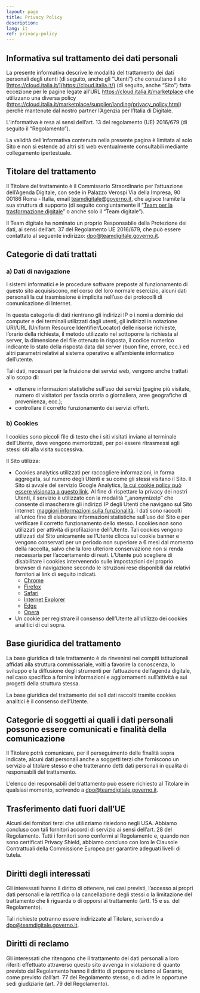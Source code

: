 ```yaml
---
layout: page
title: Privacy Policy
description:
lang: it
ref: privacy-policy
---
```


## **Informativa sul trattamento dei dati personali**

La presente informativa descrive le modalità del trattamento dei dati personali
degli utenti (di seguito, anche gli “Utenti”) che consultano il sito
[https://cloud.italia.it/](https://cloud.italia.it/) (di seguito, anche
“Sito”) fatta eccezione per le pagine legate all’URL https://cloud.italia.it/marketplace
che utilizzano una diversa policy (https://cloud.italia.it/marketplace/supplier/landing/privacy_policy.html)
perchè mantenute dal nostro partner l’Agenzia per l’Italia di Digitale.

L’informativa è resa ai sensi dell’art. 13 del regolamento (UE) 2016/679 (di
seguito il “Regolamento”).

La validità dell’informativa contenuta nella presente pagina è limitata al solo
Sito e non si estende ad altri siti web eventualmente consultabili mediante
collegamento ipertestuale.


## **Titolare del trattamento**

Il Titolare del trattamento è il Commissario Straordinario per l’attuazione
dell’Agenda Digitale, con sede in Palazzo Verospi Via della Impresa, 90 00186
Roma - Italia, email teamdigitale@governo.it, che agisce tramite la sua
struttura di supporto (di seguito congiuntamente il “[Team per la
trasformazione digitale](https://teamdigitale.governo.it/)” o anche solo il
“Team digitale”).

Il Team digitale ha nominato un proprio Responsabile della Protezione dei dati,
ai sensi dell’art. 37 del Regolamento UE 2016/679, che può essere contattato al
seguente indirizzo:
[dpo@teamdigitale.governo.it](mailto:dpo@teamdigitale.governo.it).


## **Categorie di dati trattati**


### **a) Dati di navigazione**

I sistemi informatici e le procedure software preposte al funzionamento di
questo sito acquisiscono, nel corso del loro normale esercizio, alcuni dati
personali la cui trasmissione è implicita nell’uso dei protocolli di
comunicazione di Internet.

In questa categoria di dati rientrano gli indirizzi IP o i nomi a dominio dei
computer e dei terminali utilizzati dagli utenti, gli indirizzi in notazione
URI/URL (Uniform Resource Identifier/Locator) delle risorse richieste, l’orario
della richiesta, il metodo utilizzato nel sottoporre la richiesta al server, la
dimensione del file ottenuto in risposta, il codice numerico indicante lo stato
della risposta data dal server (buon fine, errore, ecc.) ed altri parametri
relativi al sistema operativo e all’ambiente informatico dell’utente.

Tali dati, necessari per la fruizione dei servizi web, vengono anche trattati
allo scopo di:



*   ottenere informazioni statistiche sull’uso dei servizi (pagine più
    visitate, numero di visitatori per fascia oraria o giornaliera, aree
    geografiche di provenienza, ecc.);
*   controllare il corretto funzionamento dei servizi offerti.

### **b) Cookies**

I cookies sono piccoli file di testo che i siti visitati inviano al terminale
dell’Utente, dove vengono memorizzati, per poi essere ritrasmessi agli stessi
siti alla visita successiva.

Il Sito utilizza:

*   Cookies analytics utilizzati per raccogliere informazioni, in forma
    aggregata, sul numero degli Utenti e su come gli stessi visitano il Sito.
    Il Sito si avvale del servizio Google Analytics, [la cui cookie policy può
    essere visionata a questo
    link](https://developers.google.com/analytics/devguides/collection/analyticsjs/cookie-usage).
    Al fine di rispettare la privacy dei nostri Utenti, il servizio è
    utilizzato con la modalità “_anonymizeIp” che consente di mascherare gli
    indirizzi IP degli Utenti che navigano sul Sito internet: [maggiori
    informazioni sulla
    funzionalità](https://support.google.com/analytics/answer/2763052?hl=it). I
    dati sono raccolti all’unico fine di elaborare informazioni statistiche
    sull’uso del Sito e per verificare il corretto funzionamento dello stesso.
    I cookies non sono utilizzati per attività di profilazione dell’Utente.
    Tali cookies vengono utilizzati dal Sito unicamente se l’Utente clicca sul
    cookie banner e vengono conservati per un periodo non superiore a 6 mesi
    dal momento della raccolta, salvo che la loro ulteriore conservazione non
    si renda necessaria per l’accertamento di reati. L’Utente può scegliere di
    disabilitare i cookies intervenendo sulle impostazioni del proprio browser
    di navigazione secondo le istruzioni rese disponibili dai relativi
    fornitori ai link di seguito indicati.
    *   [Chrome](https://support.google.com/chrome/answer/95647?co=GENIE.Platform%3DDesktop&hl=it)
    *   [Firefox](https://support.mozilla.org/it/kb/Attivare%20e%20disattivare%20i%20cookie)
    *   [Safari](https://support.apple.com/kb/ph19214?locale=it_IT)
    *   [Internet Explorer](https://support.microsoft.com/it-it/help/17442/windows-internet-explorer-delete-manage-cookies)
    *   [Edge](https://support.microsoft.com/it-it/help/4027947/windows-delete-cookies)
    *   [Opera](https://help.opera.com/en/latest/web-preferences/#cookies)
*   Un cookie per registrare il consenso dell’Utente all’utilizzo dei cookies analitici di cui sopra.


## **Base giuridica del trattamento**

La base giuridica di tale trattamento è da rinvenirsi nei compiti istituzionali
affidati alla struttura commissariale, volti a favorire la conoscenza, lo
sviluppo e la diffusione degli strumenti per l’attuazione dell’agenda digitale,
nel caso specifico a fornire informazioni e aggiornamenti sull’attività e sui
progetti della struttura stessa.

La base giuridica del trattamento dei soli dati raccolti tramite cookies analitici è il consenso dell’Utente.


## **Categorie di soggetti ai quali i dati personali possono essere comunicati e finalità della comunicazione**

Il Titolare potrà comunicare, per il perseguimento delle finalità sopra
indicate, alcuni dati personali anche a soggetti terzi che forniscono un
servizio al titolare stesso e che tratteranno detti dati personali in qualità
di responsabili del trattamento.

L’elenco dei responsabili del trattamento può essere richiesto al Titolare in
qualsiasi momento, scrivendo a
[dpo@teamdigitale.governo.it](mailto:dpo@teamdigitale.governo.it).


## **Trasferimento dati fuori dall’UE**

Alcuni dei fornitori terzi che utilizziamo risiedono negli USA. Abbiamo
concluso con tali fornitori accordi di servizio ai sensi dell’art. 28 del
Regolamento. Tutti i fornitori sono conformi al Regolamento e, quando non sono
certificati Privacy Shield, abbiamo concluso con loro le Clausole Contrattuali
della Commissione Europea per garantire adeguati livelli di tutela.


## **Diritti degli interessati**

Gli interessati hanno il diritto di ottenere, nei casi previsti, l’accesso ai
propri dati personali e la rettifica o la cancellazione degli stessi o la
limitazione del trattamento che li riguarda o di opporsi al trattamento (artt.
15 e ss. del Regolamento).

Tali richieste potranno essere indirizzate al Titolare, scrivendo a
[dpo@teamdigitale.governo.it](mailto:dpo@teamdigitale.governo.it).


## **Diritti di reclamo**

Gli interessati che ritengono che il trattamento dei dati personali a loro
riferiti effettuato attraverso questo sito avvenga in violazione di quanto
previsto dal Regolamento hanno il diritto di proporre reclamo al Garante, come
previsto dall’art. 77 del Regolamento stesso, o di adire le opportune sedi
giudiziarie (art. 79 del Regolamento).
